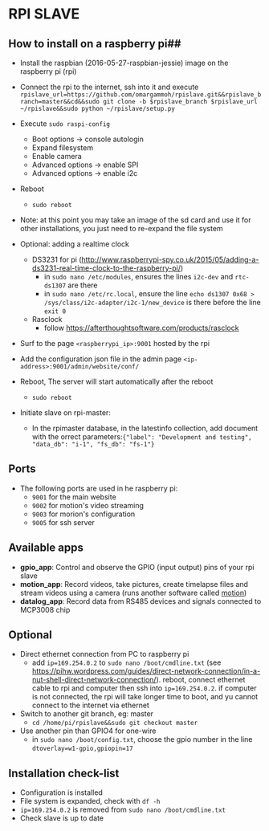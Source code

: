 # RPI SLAVE

## How to install on a raspberry pi##
* Install the raspbian (2016-05-27-raspbian-jessie) image on the raspberry pi (rpi)
* Connect the rpi to the internet, ssh into it and execute `rpislave_url=https://github.com/omargammoh/rpislave.git&&rpislave_branch=master&&cd&&sudo git clone -b $rpislave_branch $rpislave_url ~/rpislave&&sudo python ~/rpislave/setup.py`
* Execute `sudo raspi-config`
  * Boot options -> console autologin 
  * Expand filesystem
  * Enable camera
  * Advanced options -> enable SPI
  * Advanced options -> enable i2c
* Reboot
  * `sudo reboot`
* Note: at this point you may take an image of the sd card and use it for other installations, you just need to re-expand the file system 
* Optional: adding a realtime clock
  * DS3231 for pi (http://www.raspberrypi-spy.co.uk/2015/05/adding-a-ds3231-real-time-clock-to-the-raspberry-pi/)
    *  in `sudo nano /etc/modules`, ensures the lines `i2c-dev` and `rtc-ds1307` are there
    *  in `sudo nano /etc/rc.local`, ensure the line `echo ds1307 0x68 > /sys/class/i2c-adapter/i2c-1/new_device` is there before the line `exit 0`
  * Rasclock
    * follow https://afterthoughtsoftware.com/products/rasclock
 
* Surf to the page `<raspberrypi_ip>:9001` hosted by the rpi
* Add the configuration json file in the admin page `<ip-address>:9001/admin/website/conf/`
* Reboot, The server will start automatically after the reboot
  * `sudo reboot`
* Initiate slave on rpi-master:
  * In the rpimaster database, in the latestinfo collection, add document with the orrect parameters:`{"label": "Development and testing", "data_db": "i-1", "fs_db": "fs-1"}`

## Ports ##
* The following ports are used in he raspberry pi:
  * `9001` for the main website
  * `9002` for motion's video streaming
  * `9003` for morion's configuration
  * `9005` for ssh server

## Available apps ##
  * <b>gpio_app</b>: Control and observe the GPIO (input output) pins of your rpi slave
  * <b>motion_app</b>: Record videos, take pictures, create timelapse files and stream videos using a camera (runs another software called [motion](http://www.lavrsen.dk/foswiki/bin/view/Motion/WebHome))
  * <b>datalog_app</b>: Record data from RS485 devices and signals connected to MCP3008 chip 

## Optional ##
* Direct ethernet connection from PC to raspberry pi
  * add `ip=169.254.0.2` to `sudo nano /boot/cmdline.txt` (see https://pihw.wordpress.com/guides/direct-network-connection/in-a-nut-shell-direct-network-connection/). reboot, connect ethernet cable to rpi and computer then ssh into `ip=169.254.0.2`. if computer is not connected, the rpi will take longer time to boot, and yu cannot connect to the internet via ethernet
* Switch to another git branch, eg: master
  * `cd /home/pi/rpislave&&sudo git checkout master`
* Use another pin than GPIO4 for one-wire
  * in `sudo nano /boot/config.txt`, choose the gpio number in the line `dtoverlay=w1-gpio,gpiopin=17`
 
## Installation check-list ##
* Configuration is installed
* File system is expanded, check with `df -h`
* `ip=169.254.0.2` is removed from `sudo nano /boot/cmdline.txt`
* Check slave is up to date
